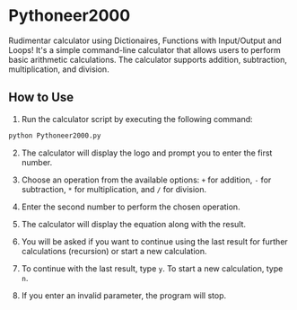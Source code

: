 # Pythoneer2000
 Rudimentar calculator using Dictionaires, Functions with Input/Output and Loops!
It's a simple command-line calculator that allows users to perform basic arithmetic calculations. The calculator supports addition, subtraction, multiplication, and division.

## How to Use

1. Run the calculator script by executing the following command:

```bash
python Pythoneer2000.py
```

2. The calculator will display the logo and prompt you to enter the first number.

3. Choose an operation from the available options: `+` for addition, `-` for subtraction, `*` for multiplication, and `/` for division.

4. Enter the second number to perform the chosen operation.

5. The calculator will display the equation along with the result.

6. You will be asked if you want to continue using the last result for further calculations (recursion) or start a new calculation.

7. To continue with the last result, type `y`. To start a new calculation, type `n`.

8. If you enter an invalid parameter, the program will stop.
